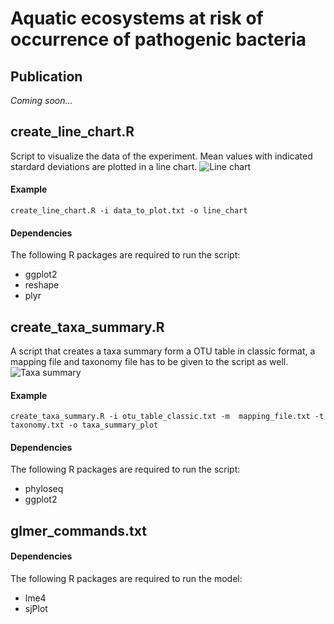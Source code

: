 # Aquatic ecosystems at risk of occurrence of pathogenic bacteria

## Publication
<i>Coming soon...</i>

## create_line_chart.R
Script to visualize the data of the experiment. Mean values with indicated stardard deviations are plotted in a line chart. 
![Line chart](https://github.com/moahammarstrom/Aquatic-ecosystems-at-risk-for-occurrence-of-pathogenic-bacteria/blob/master/data/line_chart.png)

#### Example
```
create_line_chart.R -i data_to_plot.txt -o line_chart
```

#### Dependencies
The following R packages are required to run the script:
* ggplot2
* reshape
* plyr


## create_taxa_summary.R
A script that creates a taxa summary form a OTU table in classic format, a mapping file and taxonomy file has to be given to the script as well. 
![Taxa summary](https://github.com/moahammarstrom/Aquatic-ecosystems-at-risk-for-occurrence-of-pathogenic-bacteria/blob/master/data/taxa_summary.png)

#### Example
```
create_taxa_summary.R -i otu_table_classic.txt -m  mapping_file.txt -t taxonomy.txt -o taxa_summary_plot
```

#### Dependencies
The following R packages are required to run the script:
* phyloseq
* ggplot2

## glmer_commands.txt

#### Dependencies
The following R packages are required to run the model:
* lme4
* sjPlot
